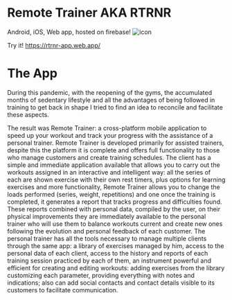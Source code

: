 # Remote Trainer AKA RTRNR

Android, iOS, Web app, hosted on firebase!
![icon](https://user-images.githubusercontent.com/62559188/169351618-d17e8065-7979-459c-8c9c-179ee0a96056.png)

Try it! https://rtrnr-app.web.app/

# The App

During this pandemic, with the reopening of the gyms, the accumulated months of sedentary lifestyle and all
the advantages of being followed in training to get back in shape I tried to find an idea
to reconcile and facilitate these aspects.
 
The result was Remote Trainer: a cross-platform mobile application to speed up
your workout and track your progress with the assistance of a personal trainer.
Remote Trainer is developed primarily for assisted trainers, despite this the platform
it is complete and offers full functionality to those who manage customers and create training schedules.
The client has a simple and immediate application available that allows you to carry out the
workouts assigned in an interactive and intelligent way: all the series of each are shown
exercise with their own rest timers, plus options for learning exercises and more
functionality, Remote Trainer allows you to change the loads performed (series, weight, repetitions) and one
once the training is completed, it generates a report that tracks progress and difficulties
found. These reports combined with personal data, compiled by the user, on their physical improvements
they are immediately available to the personal trainer who will use them to balance workouts
current and create new ones following the evolution and personal feedback of each customer.
The personal trainer has all the tools necessary to manage multiple clients through the
same app: a library of exercises managed by him, access to the personal data of each client, access
to the history and reports of each training session practiced by each of them, an instrument
powerful and efficient for creating and editing workouts: adding exercises from the library
customizing each parameter, providing everything with notes and indications; also can
add social contacts and contact details visible to its customers to facilitate communication.
